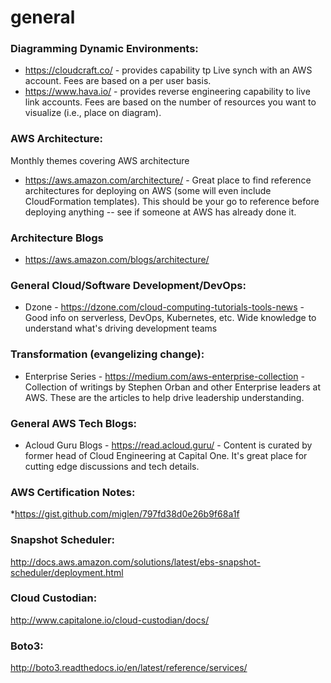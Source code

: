 # general
### Diagramming Dynamic Environments:
* https://cloudcraft.co/ - provides capability tp Live synch with an AWS account.  Fees are based on a per user basis.
* https://www.hava.io/ - provides reverse engineering capability to live link accounts.  Fees are based on the number of resources you want to visualize (i.e., place on diagram).

### AWS Architecture:
Monthly themes covering AWS architecture
* https://aws.amazon.com/architecture/ - Great place to find reference architectures for deploying on AWS (some will even include CloudFormation templates). This should be your go to reference before deploying anything -- see if someone at AWS has already done it.

### Architecture Blogs
* https://aws.amazon.com/blogs/architecture/

### General Cloud/Software Development/DevOps:
* Dzone - https://dzone.com/cloud-computing-tutorials-tools-news - Good info on serverless, DevOps, Kubernetes, etc. Wide knowledge to understand what's driving development teams

### Transformation (evangelizing change):
* Enterprise Series - https://medium.com/aws-enterprise-collection - Collection of writings by Stephen Orban and other Enterprise leaders at AWS. These are the articles to help drive leadership understanding.

### General AWS Tech Blogs:
* Acloud Guru Blogs - https://read.acloud.guru/ - Content is curated by former head of Cloud Engineering at Capital One. It's great place for cutting edge discussions and tech details.

### AWS Certification Notes:
*https://gist.github.com/miglen/797fd38d0e26b9f68a1f

 ### Snapshot Scheduler: 
 http://docs.aws.amazon.com/solutions/latest/ebs-snapshot-scheduler/deployment.html

### Cloud Custodian: 
http://www.capitalone.io/cloud-custodian/docs/

### Boto3: 
http://boto3.readthedocs.io/en/latest/reference/services/
